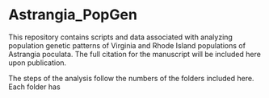 # Astrangia_PopGen
This repository contains scripts and data associated with analyzing population genetic patterns of Virginia and Rhode Island populations of Astrangia poculata. 
The full citation for the manuscript will be included here upon publication.

The steps of the analysis follow the numbers of the folders included here. 
Each folder has 
